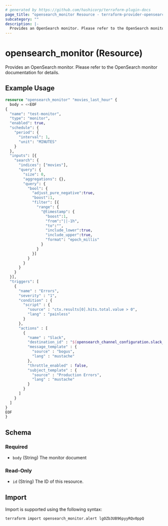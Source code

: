 ```yaml
---
# generated by https://github.com/hashicorp/terraform-plugin-docs
page_title: "opensearch_monitor Resource - terraform-provider-opensearch"
subcategory: ""
description: |-
  Provides an OpenSearch monitor. Please refer to the OpenSearch monitor documentation for details.
---
```


# opensearch_monitor (Resource)

Provides an OpenSearch monitor. Please refer to the OpenSearch monitor documentation for details.

## Example Usage

```terraform
resource "opensearch_monitor" "movies_last_hour" {
  body = <<EOF
{
  "name": "test-monitor",
  "type": "monitor",
  "enabled": true,
  "schedule": {
    "period": {
      "interval": 1,
      "unit": "MINUTES"
    }
  },
  "inputs": [{
    "search": {
      "indices": ["movies"],
      "query": {
        "size": 0,
        "aggregations": {},
        "query": {
          "bool": {
            "adjust_pure_negative":true,
            "boost":1,
            "filter": [{
              "range": {
                "@timestamp": {
                  "boost":1,
                  "from":"||-1h",
                  "to":"",
                  "include_lower":true,
                  "include_upper":true,
                  "format": "epoch_millis"
                }
              }
            }]
          }
        }
      }
    }
  }],
  "triggers": [
    {
      "name" : "Errors",
      "severity" : "1",
      "condition" : {
        "script" : {
          "source" : "ctx.results[0].hits.total.value > 0",
          "lang" : "painless"
        }
      },
      "actions" : [
        {
          "name" : "Slack",
          "destination_id" : "${opensearch_channel_configuration.slack_on_call_channel.id}",
          "message_template" : {
            "source" : "bogus",
            "lang" : "mustache"
          },
          "throttle_enabled" : false,
          "subject_template" : {
            "source" : "Production Errors",
            "lang" : "mustache"
          }
        }
      ]
    }
  ]
}
EOF
}
```

<!-- schema generated by tfplugindocs -->
## Schema

### Required

- `body` (String) The monitor document

### Read-Only

- `id` (String) The ID of this resource.

## Import

Import is supported using the following syntax:

```shell
terraform import opensearch_monitor.alert lgOZb3UB96pyyRQv0ppQ
```
